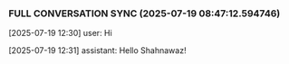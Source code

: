 

### FULL CONVERSATION SYNC (2025-07-19 08:47:12.594746)
[2025-07-19 12:30] user: Hi

[2025-07-19 12:31] assistant: Hello Shahnawaz!